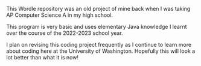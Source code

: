This Wordle repository was an old project of mine back when I was taking AP Computer Science A in my high school.

This program is very basic and uses elementary Java knowledge I learnt over the course of the 2022-2023 school year.

I plan on revising this coding project frequently as I continue to learn more about coding here at the University of Washington. Hopefully this will look a lot better than what it is now!
